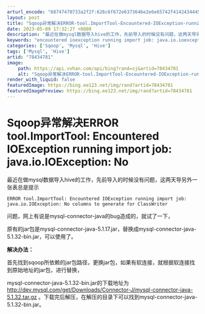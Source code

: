 ```yaml
---
arturl_encode: "68747470733a2f2f:626c6f672e6373646e2e6e65742f4142434445464730393239:2f61727469636c652f64657461696c732f3738343334373831"
layout: post
title: "Sqoop异常解决ERROR-tool.ImportTool-Encountered-IOException-running-import-job-java.io.IOException-No"
date: 2023-05-09 17:32:27 +0800
description: "最近在做mysql数据导入hive的工作，先前导入的时候没有问题，这两天导另外一张表总是提示 ERR"
keywords: "encountered ioexception running import job: java.io.ioexception: no columns"
categories: ['Sqoop', 'Mysql', 'Hive']
tags: ['Mysql', 'Hive']
artid: "78434781"
image:
    path: https://api.vvhan.com/api/bing?rand=sj&artid=78434781
    alt: "Sqoop异常解决ERROR-tool.ImportTool-Encountered-IOException-running-import-job-java.io.IOException-No"
render_with_liquid: false
featuredImage: https://bing.ee123.net/img/rand?artid=78434781
featuredImagePreview: https://bing.ee123.net/img/rand?artid=78434781
---
```


# Sqoop异常解决ERROR tool.ImportTool: Encountered IOException running import job: java.io.IOException: No

最近在做mysql数据导入hive的工作，先前导入的时候没有问题，这两天导另外一张表总是提示
  
`ERROR tool.ImportTool: Encountered IOException running import job: java.io.IOException: No columns to generate for ClassWriter`
  
问题，网上有说是mysql-connector-java的bug造成的，就试了一下，
  
原有的jar包是mysql-connector-java-5.1.17.jar，替换成mysql-connector-java-5.1.32-bin.jar，可以使用了。

**解决办法：**
  
首先找到sqoop所依赖的jar包路径，更换jar包，如果有软连接，就根据软连接找到原始地址的jar包，进行替换，
  
mysql-connector-java-5.1.32-bin.jar的下载地址为
<http://dev.mysql.com/get/Downloads/Connector-J/mysql-connector-java-5.1.32.tar.gz>
。下载完后解压，在解压的目录下可以找到mysql-connector-java-5.1.32-bin.jar。